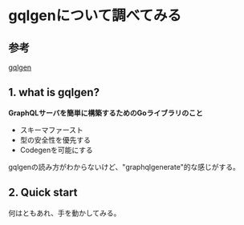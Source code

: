 # gqlgenについて調べてみる

## 参考

[gqlgen](https://github.com/99designs/gqlgen)

## 1. what is gqlgen?

**GraphQLサーバを簡単に構築するためのGoライブラリのこと**

* スキーマファースト
* 型の安全性を優先する
* Codegenを可能にする

gqlgenの読み方がわからないけど、"graphqlgenerate"的な感じがする。

## 2. Quick start

何はともあれ、手を動かしてみる。
